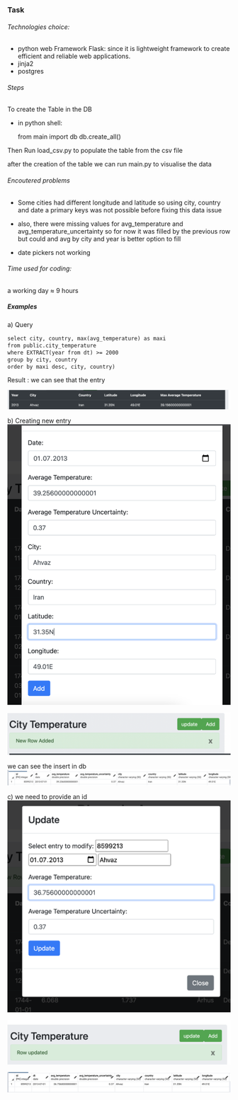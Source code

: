 ### Task

###### Technologies choice:
- python web Framework Flask: since it is lightweight framework to create efficient and reliable web applications.
- jinja2
- postgres 

###### Steps
To create the Table in the DB
- in python shell:


    from main import db
    db.create_all()

Then Run load_csv.py to populate the table from the csv file

after the creation of the table we can run main.py to visualise the data 

###### Encoutered problems
- Some cities had different longitude and latitude so using
city, country and date a primary keys was not possible before 
fixing this data issue
- also, there were missing values for avg_temperature and avg_temperature_uncertainty so
for now it was filled by the previous row but could and avg by city and year is better option to fill

- date pickers not working

###### Time used for coding:
a working day ≈ 9 hours

##### Examples
a) Query
    
    select city, country, max(avg_temperature) as maxi
    from public.city_temperature
    where EXTRACT(year from dt) >= 2000
    group by city, country
    order by maxi desc, city, country)

Result : we can see that the entry 


![](/Images/scr1.png)


b) Creating new entry
![](/Images/scr2.png)

![](/Images/scr3.png)

we can see the insert in db
![](/Images/scr4.png)

c) we need to provide an id 
![](/Images/scr5.png)

![](/Images/scr6.png)

![](/Images/scr7.png)
